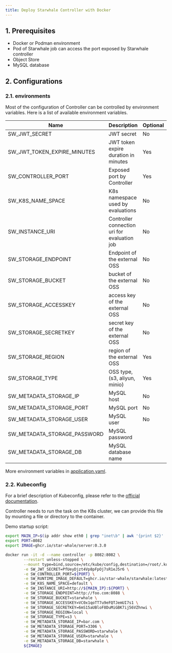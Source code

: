 ```yaml
---
title: Deploy Starwhale Controller with Docker
---
```


## 1. Prerequisites

* Docker or Podman environment
* Pod of Starwhale job can access the port exposed by Starwhale controller
* Object Store
* MySQL database

## 2. Configurations

### 2.1. environments

Most of the configuration of Controller can be controlled by environment variables. Here is a list of available
environment variables.

| Name                         | Description                                  | Optional | Default | Example                |
|------------------------------|----------------------------------------------|----------|---------|------------------------|
| SW_JWT_SECRET                | JWT secret                                   | No       |         |                        |
| SW_JWT_TOKEN_EXPIRE_MINUTES  | JWT token expire duration in minutes         | Yes      | 43200   |                        |
| SW_CONTROLLER_PORT           | Exposed port by Controller                   | Yes      | 8082    |                        |
| SW_K8S_NAME_SPACE            | K8s namespace used by   evaluations          | No       |         | default                |
| SW_INSTANCE_URI              | Controller connection uri for evaluation job | No       |         | http://controller:8082 |
| SW_STORAGE_ENDPOINT          | Endpoint of the external OSS                 | No       |         | http://foo.com:8088    |
| SW_STORAGE_BUCKET            | bucket of the external OSS                   | No       |         | starwhale              |
| SW_STORAGE_ACCESSKEY         | access key of the external OSS               | No       |         |                        |
| SW_STORAGE_SECRETKEY         | secret key of the external OSS               | No       |         |                        |
| SW_STORAGE_REGION            | region of the external OSS                   | Yes      | local   |                        |
| SW_STORAGE_TYPE              | OSS type, (s3, aliyun, minio)                | Yes      | minio   |                        |
| SW_METADATA_STORAGE_IP       | MySQL host                                   | No       |         |                        |
| SW_METADATA_STORAGE_PORT     | MySQL port                                   | No       |         |                        |
| SW_METADATA_STORAGE_USER     | MySQL user                                   | No       |         |                        |
| SW_METADATA_STORAGE_PASSWORD | MySQL password                               |          |         |                        |
| SW_METADATA_STORAGE_DB       | MySQL database name                          |          |         |                        |

More environment variables in [application.yaml](https://github.com/star-whale/starwhale/blob/main/server/controller/src/main/resources/application.yaml).

### 2.2. Kubeconfig

For a brief description of Kubeconfig, please refer to the [official documentation](https://kubernetes.io/docs/concepts/configuration/organize-cluster-access-kubeconfig/).

Controller needs to run the task on the K8s cluster, we can provide this file by mounting a file or directory to the container.

Demo startup script:

```sh
export MAIN_IP=$(ip addr show eth0 | grep "inet\b" | awk '{print $2}' | cut -d/ -f1)
export PORT=8082
export IMAGE=ghcr.io/star-whale/server:0.3.0

docker run -it -d --name controller -p 8082:8082 \
        --restart unless-stopped \
        --mount type=bind,source=/etc/kube/config,destination=/root/.kube/config,readonly \
        -e SW_JWT_SECRET=PfUeyDjzt4Vp8pFpOj7sR1eJ5r6 \
        -e SW_CONTROLLER_PORT=${PORT} \
        -e SW_RUNTIME_IMAGE_DEFAULT=ghcr.io/star-whale/starwhale:latest \
        -e SW_K8S_NAME_SPACE=default \
        -e SW_INSTANCE_URI=http://${MAIN_IP}:${PORT} \
        -e SW_STORAGE_ENDPOINT=http://foo.com:8088 \
        -e SW_STORAGE_BUCKET=starwhale \
        -e SW_STORAGE_ACCESSKEY=VC0x1qoTT7u9eFQTJemUI7s1 \
        -e SW_STORAGE_SECRETKEY=6mS15aUBloF8DuMiGBK7ij56VZhnwi \
        -e SW_STORAGE_REGION=local \
        -e SW_STORAGE_TYPE=s3 \
        -e SW_METADATA_STORAGE_IP=bar.com \
        -e SW_METADATA_STORAGE_PORT=3306 \
        -e SW_METADATA_STORAGE_PASSWORD=starwhale \
        -e SW_METADATA_STORAGE_USER=starwhale \
        -e SW_METADATA_STORAGE_DB=starwhale \
        ${IMAGE}
```
